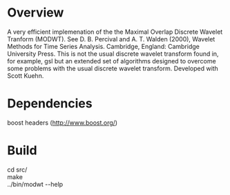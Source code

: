 
Overview
=========
A very efficient implemenation of the the Maximal Overlap Discrete Wavelet Tranform (MODWT).  See D. B. Percival and A. T. Walden (2000), Wavelet Methods for Time Series Analysis. Cambridge, England: Cambridge University Press.  This is not the usual discrete wavelet transform found in, for example, gsl but an extended set of algorithms designed to overcome some problems with the usual discrete wavelet transform.  Developed with Scott Kuehn.

Dependencies
=============
boost headers (http://www.boost.org/)

Build
======
cd src/  
make  
../bin/modwt --help  
